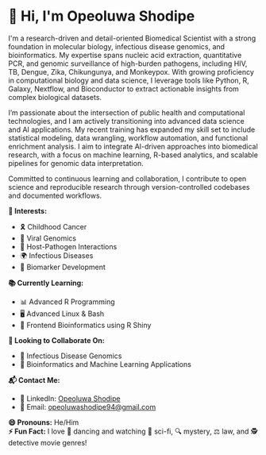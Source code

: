 # 👋 Hi, I'm Opeoluwa Shodipe

I'm a research-driven and detail-oriented Biomedical Scientist with a strong foundation in molecular biology, infectious disease genomics, and bioinformatics. My expertise spans nucleic acid extraction, quantitative PCR, and genomic surveillance of high-burden pathogens, including HIV, TB, Dengue, Zika, Chikungunya, and Monkeypox. With growing proficiency in computational biology and data science, I leverage tools like Python, R, Galaxy, Nextflow, and Bioconductor to extract actionable insights from complex biological datasets.

I’m passionate about the intersection of public health and computational technologies, and I am actively transitioning into advanced data science and AI applications. My recent training has expanded my skill set to include statistical modeling, data wrangling, workflow automation, and functional enrichment analysis. I aim to integrate AI-driven approaches into biomedical research, with a focus on machine learning, R-based analytics, and scalable pipelines for genomic data interpretation.

Committed to continuous learning and collaboration, I contribute to open science and reproducible research through version-controlled codebases and documented workflows.


**🌟 Interests:**  
- 🎗️ Childhood Cancer  
- 🧬 Viral Genomics  
- 🦠 Host-Pathogen Interactions  
- 🌍 Infectious Diseases  
- 🧪 Biomarker Development  

**📚 Currently Learning:**  
- 📊 Advanced R Programming  
- 🖥️ Advanced Linux & Bash  
- 🚀 Frontend Bioinformatics using R Shiny  

**🤝 Looking to Collaborate On:**  
- 🧫 Infectious Disease Genomics  
- 🤖 Bioinformatics and Machine Learning Applications  

**📬 Contact Me:**  
- 🔗 LinkedIn: [Opeoluwa Shodipe](https://www.linkedin.com/in/opeoluwa-shodipe-6b44aa208/)  
- 📧 Email: [opeoluwashodipe94@gmail.com](mailto:opeoluwashodipe94@gmail.com)  

**😄 Pronouns:** He/Him  
**⚡ Fun Fact:** I love 💃 dancing and watching 🎥 sci-fi, 🔍 mystery, ⚖️ law, and 🕵️ detective movie genres!  


